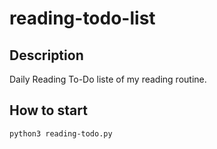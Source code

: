 # reading-todo-list
## Description
Daily Reading To-Do liste of my reading routine.

## How to start
`python3 reading-todo.py`
